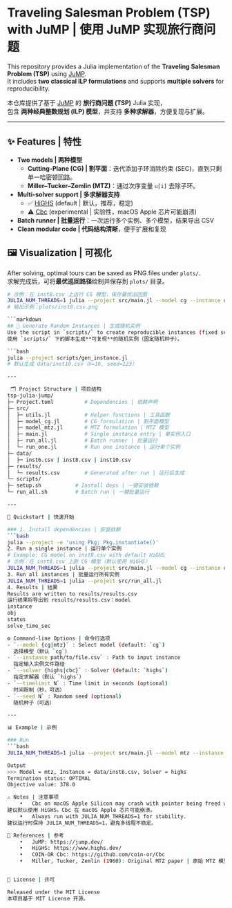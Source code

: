 # Traveling Salesman Problem (TSP) with JuMP | 使用 JuMP 实现旅行商问题

This repository provides a Julia implementation of the **Traveling Salesman Problem (TSP)** using [JuMP](https://jump.dev/).  
It includes **two classical ILP formulations** and supports **multiple solvers** for reproducibility.  

本仓库提供了基于 [JuMP](https://jump.dev/) 的 **旅行商问题 (TSP)** Julia 实现，  
包含 **两种经典整数规划 (ILP) 模型**，并支持 **多种求解器**，方便复现与扩展。

---

## ✨ Features | 特性
- **Two models | 两种模型**  
  - **Cutting-Plane (CG) | 割平面**：迭代添加子环消除约束 (SEC)，直到只剩单一哈密顿回路。  
  - **Miller–Tucker–Zemlin (MTZ)**：通过次序变量 `u[i]` 去除子环。  
- **Multi-solver support | 多求解器支持**  
  - ✅ [HiGHS](https://www.highs.dev/) (default | 默认，推荐，稳定)  
  - ⚠️ [Cbc](https://github.com/coin-or/Cbc) (experimental | 实验性，macOS Apple 芯片可能崩溃)  
- **Batch runner | 批量运行**：一次运行多个实例、多个模型，结果导出 CSV  
- **Clean modular code | 代码结构清晰**，便于扩展和复现  

## 🖼️ Visualization | 可视化
After solving, optimal tours can be saved as PNG files under `plots/`.  
求解完成后，可将**最优巡回路径**绘制并保存到 `plots/` 目录。

```bash
# 示例：在 inst8.csv 上运行 CG 模型，保存最优巡回图
JULIA_NUM_THREADS=1 julia --project src/main.jl --model cg --instance data/inst8.csv
# 输出示例：plots/inst8.csv.png

```markdown
## 🧪 Generate Random Instances | 生成随机实例
Use the script in `scripts/` to create reproducible instances (fixed seed).  
使用 `scripts/` 下的脚本生成**可复现**的随机实例（固定随机种子）。

```bash
julia --project scripts/gen_instance.jl
# 默认生成 data/inst10.csv（n=10, seed=123）

---

 🗂️ Project Structure | 项目结构
tsp-julia-jump/
├─ Project.toml          # Dependencies | 依赖声明
├─ src/
│  ├─ utils.jl           # Helper functions | 工具函数
│  ├─ model_cg.jl        # CG formulation | 割平面模型
│  ├─ model_mtz.jl       # MTZ formulation | MTZ 模型
│  ├─ main.jl            # Single instance entry | 单实例入口
│  ├─ run_all.jl         # Batch runner | 批量运行
│  └─ run_one.jl         # Run one instance | 运行单个实例
├─ data/
│  ├─ inst6.csv | inst8.csv | inst10.csv
├─ results/
│  └─ results.csv        # Generated after run | 运行后生成
└─ scripts/
├─ setup.sh           # Install deps | 一键安装依赖
└─ run_all.sh         # Batch run | 一键批量运行

---

🚀 Quickstart | 快速开始

### 1. Install dependencies | 安装依赖
```bash
julia --project -e 'using Pkg; Pkg.instantiate()'
2. Run a single instance | 运行单个实例
# Example: CG model on inst8.csv with default HiGHS
# 示例：在 inst8.csv 上跑 CG 模型（默认使用 HiGHS）
JULIA_NUM_THREADS=1 julia --project src/main.jl --model cg --instance data/inst8.csv
3. Run all instances | 批量运行所有实例
JULIA_NUM_THREADS=1 julia --project src/run_all.jl
4. Results | 结果
Results are written to results/results.csv
运行结果将导出到 results/results.csv：model
instance
obj
status
solve_time_sec

⚙️ Command-line Options | 命令行选项
- `--model {cg|mtz}` : Select model (default: `cg`)  
  选择模型（默认 `cg`）  
- `--instance path/to/file.csv` : Path to input instance  
  指定输入实例文件路径  
- `--solver {highs|cbc}` : Solver (default: `highs`)  
  指定求解器（默认 `highs`）  
- `--timelimit N` : Time limit in seconds (optional)  
  时间限制（秒，可选）  
- `--seed N` : Random seed (optional)  
  随机种子（可选）  

---

📊 Example | 示例

### Run
```bash
JULIA_NUM_THREADS=1 julia --project src/main.jl --model mtz --instance data/inst6.csv --solver highs

Output
>>> Model = mtz, Instance = data/inst6.csv, Solver = highs
Termination status: OPTIMAL
Objective value: 378.0

⚠️ Notes | 注意事项
	•	Cbc on macOS Apple Silicon may crash with pointer being freed was not allocated.
建议默认使用 HiGHS，Cbc 在 macOS Apple 芯片可能崩溃。
	•	Always run with JULIA_NUM_THREADS=1 for stability.
建议运行时保持 JULIA_NUM_THREADS=1，避免多线程不稳定。

📖 References | 参考
	•	JuMP: https://jump.dev/
	•	HiGHS: https://www.highs.dev/
	•	COIN-OR Cbc: https://github.com/coin-or/Cbc
	•	Miller, Tucker, Zemlin (1960): Original MTZ paper | 原始 MTZ 模型论文


📜 License | 许可

Released under the MIT License
本项目基于 MIT License 开源。